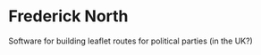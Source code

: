 Frederick North
===============

Software for building leaflet routes for political parties (in the UK?)
